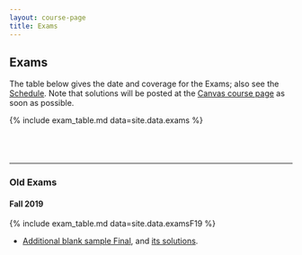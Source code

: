 ```yaml
---
layout: course-page
title: Exams
---
```


## Exams

The table below gives the date and coverage for the Exams; also see the [Schedule](assets/general/F24/schedule.pdf).  Note that solutions will be posted at the [Canvas course page](https://canvas.alaska.edu/courses/21626) as soon as possible.

{% include exam_table.md  data=site.data.exams %}

<div style="padding-bottom: 40px"></div>

---
### Old Exams

#### Fall 2019

{% include exam_table.md  data=site.data.examsF19 %}

  * [Additional blank sample Final](assets/exams/sample/final.pdf), and [its solutions](assets/exams/sample/solns-final.pdf).